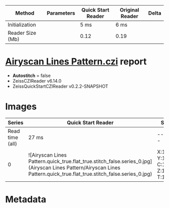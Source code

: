 |  Method            | Parameters       | Quick Start Reader | Original Reader | Delta  |
| -------------------|------------------|--------------------|-----------------|------- |
| Initialization     |                  |5 ms|6 ms|        |
| Reader Size (Mb)     |                  |0.12|0.19|        |
# [Airyscan Lines Pattern.czi](https://zenodo.org/record/6848342/files/Airyscan%20Lines%20Pattern.czi) report
 - **Autostitch** = false
 - ZeissCZIReader v6.14.0
 - ZeissQuickStartCZIReader v0.2.2-SNAPSHOT

# Images 

| Series            | Quick Start Reader | Size | Original Reader | Size | #Diffs |
|-------------------|--------------------|------|-----------------|------|--------|
| Read time (all)   |27 ms|------|90 ms|------|--------|
|0|![Airyscan Lines Pattern.quick_true.flat_true.stitch_false.series_0.jpg](Airyscan Lines Pattern/Airyscan Lines Pattern.quick_true.flat_true.stitch_false.series_0.jpg)|X:1000<br>Y:1000<br>C:1<br>Z:1<br>T:1|![Airyscan Lines Pattern.quick_false.flat_true.stitch_false.series_0.jpg](Airyscan Lines Pattern/Airyscan Lines Pattern.quick_false.flat_true.stitch_false.series_0.jpg)|X:1000<br>Y:1000<br>C:1<br>Z:1<br>T:1|0|

# Metadata

